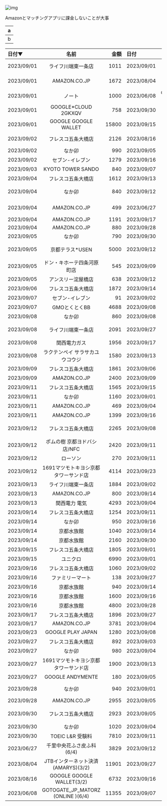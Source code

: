 ![img](/202310/20231000-card.webp)

Amazonとマッチングアプリに課金しないことが大事


|  a  |
|:---:|
|b|



|日付▼|名前|金額|日付|名前|金額▼|
|:---|:---:|---:|:---|:---:|---:|
|2023/09/01|ライフ川端東一条店|1011|2023/09/01|GOOGLE GOOGLE WALLET|15800|
|2023/09/01|AMAZON.CO.JP|1672|2023/08/04|JTBインターネット決済(AMARYS)(3/2)|11901|
|2023/09/01|ノート|1000|2023/06/08|GOTOGATE_JP_MATORZ (ONLINE )(6/4)|11355|
|2023/09/01|GOOGLE*CLOUD 2GKXQV|758|2023/09/30|TOEIC L&R 受験料|7810|
|2023/09/01|GOOGLE GOOGLE WALLET|15800|2023/09/15|ユニクロ|6990|
|2023/09/02|フレスコ五条大橋店|2126|2023/08/16|GOOGLE GOOGLE WALLET(3/2)|6732|
|2023/09/02|なか卯|990|2023/09/05|京都テラス*USEN|5000|
|2023/09/02|セブン-イレブン|1279|2023/09/16|京都水族館|4800|
|2023/09/03|KYOTO TOWER SANDO|840|2023/09/07|GMOとくとくBB|4688|
|2023/09/04|フレスコ五条大橋店|1612|2023/09/13|関西電力 電気|4293|
|2023/09/04|なか卯|840|2023/09/12|1691マツモトキヨシ京都タワーサンド店|4114|
|2023/09/04|AMAZON.CO.JP|499|2023/06/27|千里中央花ふさ皮ふ科(6/4)|3829|
|2023/09/04|AMAZON.CO.JP|1191|2023/09/17|AMAZON.CO.JP|3781|
|2023/09/04|AMAZON.CO.JP|880|2023/09/28|AMAZON.CO.JP|2955|
|2023/09/05|なか卯|790|2023/09/30|フレスコ五条大橋店|2923|
|2023/09/05|京都テラス*USEN|5000|2023/09/12|ポムの樹 京都ヨドバシ店/NFC|2420|
|2023/09/05|ドン・キホーテ四条河原町店|545|2023/09/09|AMAZON.CO.JP|2400|
|2023/09/05|アンスリー淀屋橋店|638|2023/09/12|フレスコ五条大橋店|2265|
|2023/09/06|フレスコ五条大橋店|1872|2023/09/14|京都水族館|2160|
|2023/09/07|セブン-イレブン|91|2023/09/02|フレスコ五条大橋店|2126|
|2023/09/07|GMOとくとくBB|4688|2023/09/08|ライフ川端東一条店|2091|
|2023/09/08|なか卯|860|2023/09/08|関西電力ガス|1956|
|2023/09/08|ライフ川端東一条店|2091|2023/09/27|1691マツモトキヨシ京都タワーサンド店|1900|
|2023/09/08|関西電力ガス|1956|2023/09/17|フレスコ五条大橋店|1896|
|2023/09/08|ラクテンペイ サラサカユウコウジ|1580|2023/09/13|ライフ川端東一条店|1884|
|2023/09/09|フレスコ五条大橋店|1861|2023/09/06|フレスコ五条大橋店|1872|
|2023/09/09|AMAZON.CO.JP|2400|2023/09/09|フレスコ五条大橋店|1861|
|2023/09/11|フレスコ五条大橋店|1565|2023/09/15|フレスコ五条大橋店|1805|
|2023/09/11|なか卯|1160|2023/09/01|AMAZON.CO.JP|1672|
|2023/09/11|AMAZON.CO.JP|469|2023/09/04|フレスコ五条大橋店|1612|
|2023/09/11|AMAZON.CO.JP|1399|2023/09/16|京都水族館|1600|
|2023/09/12|フレスコ五条大橋店|2265|2023/09/08|ラクテンペイ サラサカユウコウジ|1580|
|2023/09/12|ポムの樹 京都ヨドバシ店/NFC|2420|2023/09/11|フレスコ五条大橋店|1565|
|2023/09/12|ローソン|270|2023/09/11|AMAZON.CO.JP|1399|
|2023/09/12|1691マツモトキヨシ京都タワーサンド店|4114|2023/09/23|GOOGLE PLAY JAPAN|1280|
|2023/09/13|ライフ川端東一条店|1884|2023/09/02|セブン-イレブン|1279|
|2023/09/13|AMAZON.CO.JP|800|2023/09/14|フレスコ五条大橋店|1254|
|2023/09/13|関西電力 電気|4293|2023/09/04|AMAZON.CO.JP|1191|
|2023/09/14|フレスコ五条大橋店|1254|2023/09/11|なか卯|1160|
|2023/09/14|なか卯|950|2023/09/16|フレスコ五条大橋店|1060|
|2023/09/14|京都水族館|1040|2023/09/14|京都水族館|1040|
|2023/09/14|京都水族館|2160|2023/09/30|なか卯|1020|
|2023/09/15|フレスコ五条大橋店|1805|2023/09/01|ライフ川端東一条店|1011|
|2023/09/15|ユニクロ|6990|2023/09/01|ノート|1000|
|2023/09/16|フレスコ五条大橋店|1060|2023/09/02|なか卯|990|
|2023/09/16|ファミリーマート|138|2023/09/27|なか卯|980|
|2023/09/16|京都水族館|940|2023/09/14|なか卯|950|
|2023/09/16|京都水族館|1600|2023/09/16|京都水族館|940|
|2023/09/16|京都水族館|4800|2023/09/28|なか卯|940|
|2023/09/17|フレスコ五条大橋店|1896|2023/09/27|フレスコ五条大橋店|892|
|2023/09/17|AMAZON.CO.JP|3781|2023/09/04|AMAZON.CO.JP|880|
|2023/09/23|GOOGLE PLAY JAPAN|1280|2023/09/08|なか卯|860|
|2023/09/27|フレスコ五条大橋店|892|2023/09/03|KYOTO TOWER SANDO|840|
|2023/09/27|なか卯|980|2023/09/04|なか卯|840|
|2023/09/27|1691マツモトキヨシ京都タワーサンド店|1900|2023/09/13|AMAZON.CO.JP|800|
|2023/09/27|GOOGLE ANDYMENTE|180|2023/09/05|なか卯|790|
|2023/09/28|なか卯|940|2023/09/01|GOOGLE*CLOUD 2GKXQV|758|
|2023/09/28|AMAZON.CO.JP|2955|2023/09/05|アンスリー淀屋橋店|638|
|2023/09/30|フレスコ五条大橋店|2923|2023/09/05|ドン・キホーテ四条河原町店|545|
|2023/09/30|なか卯|1020|2023/09/04|AMAZON.CO.JP|499|
|2023/09/30|TOEIC L&R 受験料|7810|2023/09/11|AMAZON.CO.JP|469|
|2023/06/27|千里中央花ふさ皮ふ科(6/4)|3829|2023/09/12|ローソン|270|
|2023/08/04|JTBインターネット決済(AMARYS)(3/2)|11901|2023/09/27|GOOGLE ANDYMENTE|180|
|2023/08/16|GOOGLE GOOGLE WALLET(3/2)|6732|2023/09/16|ファミリーマート|138|
|2023/06/08|GOTOGATE_JP_MATORZ (ONLINE )(6/4)|11355|2023/09/07|セブン-イレブン|91|